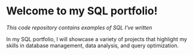 # Welcome to my SQL portfolio! 

*This code repository contains examples of SQL I've written*

In my SQL portfolio, I will showcase a variety of projects that highlight my skills in database management, data analysis, and query optimization. 

